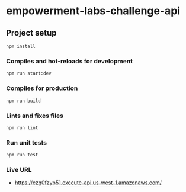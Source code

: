 # empowerment-labs-challenge-api

## Project setup
```
npm install
```

### Compiles and hot-reloads for development
```
npm run start:dev
```

### Compiles for production
```
npm run build
```

### Lints and fixes files
```
npm run lint
```

### Run unit tests
```
npm run test
```

### Live URL
- https://czg0fzyp51.execute-api.us-west-1.amazonaws.com/

